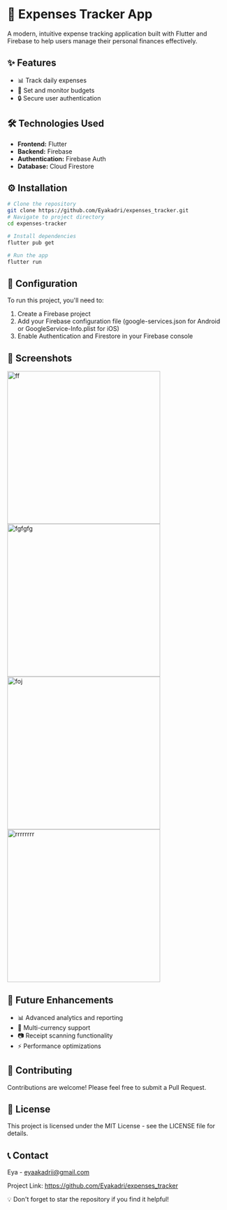 # 📱 Expenses Tracker App

A modern, intuitive expense tracking application built with Flutter and Firebase to help users manage their personal finances effectively.

## ✨ Features

- 📊 Track daily expenses
- 🎯 Set and monitor budgets
- 🔒 Secure user authentication

## 🛠️ Technologies Used

- **Frontend:** Flutter
- **Backend:** Firebase
- **Authentication:** Firebase Auth
- **Database:** Cloud Firestore

## ⚙️ Installation

```bash
# Clone the repository
git clone https://github.com/Eyakadri/expenses_tracker.git
# Navigate to project directory
cd expenses-tracker

# Install dependencies
flutter pub get

# Run the app
flutter run
```

## 🔧 Configuration

To run this project, you'll need to:

1. Create a Firebase project
2. Add your Firebase configuration file (google-services.json for Android or GoogleService-Info.plist for iOS)
3. Enable Authentication and Firestore in your Firebase console

## 📱 Screenshots
<img width="350" alt="ff" src="https://github.com/user-attachments/assets/afb7c071-de2f-49a4-aa3a-8212c3aeb382">

<img width="350" alt="fgfgfg" src="https://github.com/user-attachments/assets/905b4cfc-42c6-41c6-a33c-dfe60821a762">

<img width="350" alt="foj" src="https://github.com/user-attachments/assets/2303a415-9bf5-4fd1-9fb8-7f62b7a9c006">

<img width="350" alt="rrrrrrrr" src="https://github.com/user-attachments/assets/fa3fb854-4649-42e0-8143-3b993837a240">

</aside>

## 🚀 Future Enhancements

- 📊 Advanced analytics and reporting
- 💱 Multi-currency support
- 📷 Receipt scanning functionality
- ⚡ Performance optimizations

## 👥 Contributing

Contributions are welcome! Please feel free to submit a Pull Request.

## 📄 License

This project is licensed under the MIT License - see the LICENSE file for details.

## 📞 Contact

Eya - eyaakadrii@gmail.com

Project Link: https://github.com/Eyakadri/expenses_tracker

<aside>
💡 Don't forget to star the repository if you find it helpful!

</aside>

